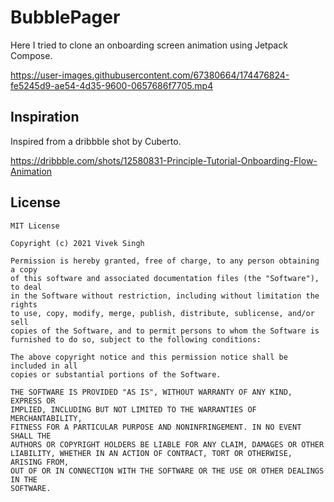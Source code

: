 # BubblePager
Here I tried to clone an onboarding screen animation using Jetpack Compose.

https://user-images.githubusercontent.com/67380664/174476824-fe5245d9-ae54-4d35-9600-0657686f7705.mp4

## Inspiration
Inspired from a dribbble shot by Cuberto.

https://dribbble.com/shots/12580831-Principle-Tutorial-Onboarding-Flow-Animation

## License
```
MIT License

Copyright (c) 2021 Vivek Singh

Permission is hereby granted, free of charge, to any person obtaining a copy
of this software and associated documentation files (the "Software"), to deal
in the Software without restriction, including without limitation the rights
to use, copy, modify, merge, publish, distribute, sublicense, and/or sell
copies of the Software, and to permit persons to whom the Software is
furnished to do so, subject to the following conditions:

The above copyright notice and this permission notice shall be included in all
copies or substantial portions of the Software.

THE SOFTWARE IS PROVIDED "AS IS", WITHOUT WARRANTY OF ANY KIND, EXPRESS OR
IMPLIED, INCLUDING BUT NOT LIMITED TO THE WARRANTIES OF MERCHANTABILITY,
FITNESS FOR A PARTICULAR PURPOSE AND NONINFRINGEMENT. IN NO EVENT SHALL THE
AUTHORS OR COPYRIGHT HOLDERS BE LIABLE FOR ANY CLAIM, DAMAGES OR OTHER
LIABILITY, WHETHER IN AN ACTION OF CONTRACT, TORT OR OTHERWISE, ARISING FROM,
OUT OF OR IN CONNECTION WITH THE SOFTWARE OR THE USE OR OTHER DEALINGS IN THE
SOFTWARE.
```
